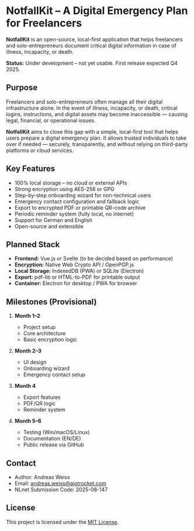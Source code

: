 # NotfallKit – A Digital Emergency Plan for Freelancers

**NotfallKit** is an open-source, local-first application that helps freelancers and solo-entrepreneurs document critical digital information in case of illness, incapacity, or death.

**Status:** Under development – not yet usable. First release expected Q4 2025.

## Purpose

Freelancers and solo-entrepreneurs often manage all their digital infrastructure alone. In the event of illness, incapacity, or death, critical logins, instructions, and digital assets may become inaccessible — causing legal, financial, or operational issues.

**NotfallKit** aims to close this gap with a simple, local-first tool that helps users prepare a digital emergency plan. It allows trusted individuals to take over if needed — securely, transparently, and without relying on third-party platforms or cloud services.

## Key Features

- 100% local storage – no cloud or external APIs
- Strong encryption using AES-256 or GPG
- Step-by-step onboarding wizard for non-technical users
- Emergency contact configuration and fallback logic
- Export to encrypted PDF or printable QR-code archive
- Periodic reminder system (fully local, no internet)
- Support for German and English
- Open-source and extensible

## Planned Stack

- **Frontend:** Vue.js or Svelte (to be decided based on performance)
- **Encryption:** Native Web Crypto API / OpenPGP.js
- **Local Storage:** IndexedDB (PWA) or SQLite (Electron)
- **Export:** pdf-lib or HTML-to-PDF for printable output
- **Container:** Electron for desktop / PWA for browser

## Milestones (Provisional)

1. **Month 1–2**  
   - Project setup  
   - Core architecture  
   - Basic encryption logic

2. **Month 2–3**  
   - UI design  
   - Onboarding wizard  
   - Emergency contact setup

3. **Month 4**  
   - Export features  
   - PDF/QR logic  
   - Reminder system

4. **Month 5–6**  
   - Testing (Win/macOS/Linux)  
   - Documentation (EN/DE)  
   - Public release via GitHub

## Contact

- Author: Andreas Weiss  
- Email: andreas.weiss@ajotrocket.com  
- NLnet Submission Code: 2025-08-147

## License

This project is licensed under the [MIT License](LICENSE).
